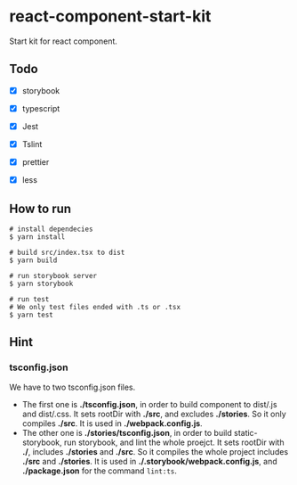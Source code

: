 # react-component-start-kit

Start kit for react component.



## Todo

- [x] storybook
- [x] typescript
- [x] Jest
- [x] Tslint
- [x] prettier
- [x] less



## How to run

```shell
# install dependecies
$ yarn install

# build src/index.tsx to dist
$ yarn build

# run storybook server
$ yarn storybook

# run test
# We only test files ended with .ts or .tsx
$ yarn test
```

## Hint
### tsconfig.json
We have to two tsconfig.json files. 
- The first one is **./tsconfig.json**, in order to build component to dist/.js and dist/.css.
  It sets rootDir with **./src**, and excludes **./stories**. So it only compiles **./src**.
  It is used in **./webpack.config.js**.
- The other one is **./stories/tsconfig.json**, in order to build static-storybook, run storybook, and lint the whole proejct.
  It sets rootDir with **./**, includes **./stories** and **./src**. So it compiles the whole project includes **./src** and **./stories**.
  It is used in **./.storybook/webpack.config.js**, and **./package.json** for the command `lint:ts`.


